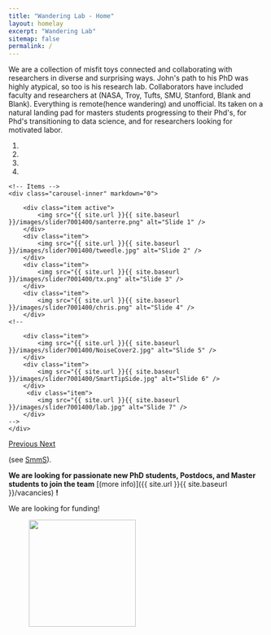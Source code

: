 ```yaml
---
title: "Wandering Lab - Home"
layout: homelay
excerpt: "Wandering Lab"
sitemap: false
permalink: /
---
```


We are a collection of misfit toys connected and collaborating with researchers in diverse and surprising ways. John's path to his PhD was highly atypical, so too is his research lab.  Collaborators have included faculty and researchers at (NASA, Troy, Tufts, SMU, Stanford, Blank and Blank). Everything is remote(hence wandering) and unofficial.  Its taken on a natural landing pad for masters students progressing to their Phd's, for Phd's transitioning to data science, and for researchers looking for motivated labor.


<div markdown="0" id="carousel" class="carousel slide" data-ride="carousel" data-interval="5000" data-pause="hover" >
    <!-- Menu -->
    <ol class="carousel-indicators">
        <li data-target="#carousel" data-slide-to="0" class="active"></li>
        <li data-target="#carousel" data-slide-to="1"></li>
        <li data-target="#carousel" data-slide-to="2"></li>
        <li data-target="#carousel" data-slide-to="3"></li>
	<!--
        <li data-target="#carousel" data-slide-to="4"></li>
        <li data-target="#carousel" data-slide-to="5"></li>
        <li data-target="#carousel" data-slide-to="6"></li>
	-->
    </ol>

    <!-- Items -->
    <div class="carousel-inner" markdown="0">

        <div class="item active">
            <img src="{{ site.url }}{{ site.baseurl }}/images/slider7001400/santerre.png" alt="Slide 1" />
        </div>
        <div class="item">
            <img src="{{ site.url }}{{ site.baseurl }}/images/slider7001400/tweedle.jpg" alt="Slide 2" />
        </div>
        <div class="item">
            <img src="{{ site.url }}{{ site.baseurl }}/images/slider7001400/tx.png" alt="Slide 3" />
        </div>
        <div class="item">
            <img src="{{ site.url }}{{ site.baseurl }}/images/slider7001400/chris.png" alt="Slide 4" />
        </div>
	<!--

        <div class="item">
            <img src="{{ site.url }}{{ site.baseurl }}/images/slider7001400/NoiseCover2.jpg" alt="Slide 5" />
        </div>
        <div class="item">
            <img src="{{ site.url }}{{ site.baseurl }}/images/slider7001400/SmartTipSide.jpg" alt="Slide 6" />
        </div>
         <div class="item">
            <img src="{{ site.url }}{{ site.baseurl }}/images/slider7001400/lab.jpg" alt="Slide 7" />
        </div>
	-->
    </div>
  <a class="left carousel-control" href="#carousel" role="button" data-slide="prev">
    <span class="glyphicon glyphicon-chevron-left" aria-hidden="true"></span>
    <span class="sr-only">Previous</span>
  </a>
  <a class="right carousel-control" href="#carousel" role="button" data-slide="next">
    <span class="glyphicon glyphicon-chevron-right" aria-hidden="true"></span>
    <span class="sr-only">Next</span>
  </a>
</div>




(see [SmmS](SmmS)).

 **We are  looking for passionate new PhD students, Postdocs, and Master students to join the team** [(more info)]({{ site.url }}{{ site.baseurl }}/vacancies) **!**


We are looking for funding!

<figure class="fourth">
  <img src="{{ site.url }}{{ site.baseurl }}/images/logopic/Logo_Leiden.jpg" style="width: 210px">
</figure>
